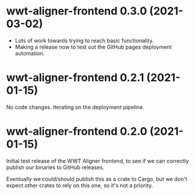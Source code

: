 # wwt-aligner-frontend 0.3.0 (2021-03-02)

- Lots of work towards trying to reach basic functionality.
- Making a release now to test out the GitHub pages deployment automation.


# wwt-aligner-frontend 0.2.1 (2021-01-15)

No code changes. Iterating on the deployment pipeline.


# wwt-aligner-frontend 0.2.0 (2021-01-15)

Initial test release of the WWT Aligner frontend, to see if we can correctly
publish our binaries to GitHub releases.

Eventually we could/should publish this as a crate to Cargo, but we don't expect
other crates to rely on this one, so it's not a priority.
